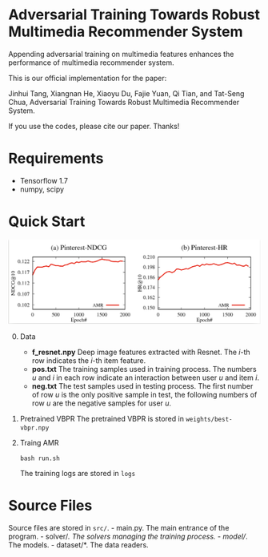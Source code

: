 # Adversarial Training Towards Robust Multimedia Recommender System

Appending adversarial training on multimedia features enhances the performance of multimedia recommender system.

This is our official implementation for the paper:

Jinhui Tang, Xiangnan He, Xiaoyu Du, Fajie Yuan, Qi Tian, and Tat-Seng Chua, Adversarial Training Towards Robust Multimedia Recommender System.

If you use the codes, please cite our paper. Thanks!

# Requirements

- Tensorflow 1.7
- numpy, scipy

# Quick Start

![figure.png](./training.png)

0. Data
   - **f_resnet.npy** Deep image features extracted with Resnet. The $i$-th row indicates the $i$-th item feature.
   - **pos.txt** The training samples used in training process. The numbers $u$ and $i$ in each row indicate an interaction between user $u$ and item $i$.
   - **neg.txt** The test samples used in testing process. The first number of row $u$ is the only positive sample in test, the following numbers of row $u$ are the negative samples for user $u$.


1. Pretrained VBPR
   The pretrained VBPR is stored in `weights/best-vbpr.npy`

2. Traing AMR
   ```
   bash run.sh
   ```
   The training logs are stored in `logs`


# Source Files
  Source files are stored in `src/`.
    - main.py. The main entrance of the program.
    - solver/*. The solvers managing the training process.
    - model/*. The models.
    - dataset/*. The data readers.

